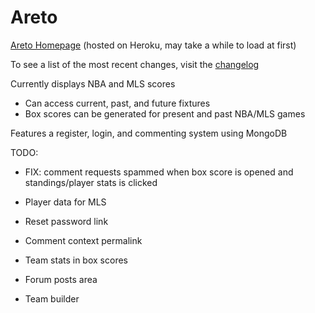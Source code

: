 # Areto

[Areto Homepage](https://areto.herokuapp.com) (hosted on Heroku, may take a while to load at first)

To see a list of the most recent changes, visit the [changelog](https://github.com/Darrick-Oliver/areto/wiki/Changelog)

Currently displays NBA and MLS scores

- Can access current, past, and future fixtures
- Box scores can be generated for present and past NBA/MLS games

Features a register, login, and commenting system using MongoDB

TODO:

- FIX: comment requests spammed when box score is opened and standings/player stats is clicked

- Player data for MLS
- Reset password link
- Comment context permalink
- Team stats in box scores
- Forum posts area
- Team builder
